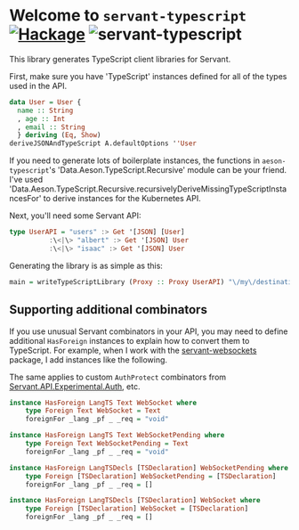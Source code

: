 # Welcome to `servant-typescript` [![Hackage](https://img.shields.io/hackage/v/servant-typescript.svg)](https://hackage.haskell.org/package/servant-typescript) ![servant-typescript](https://github.com/codedownio/servant-typescript/workflows/servant-typescript/badge.svg)


This library generates TypeScript client libraries for Servant.

First, make sure you have 'TypeScript' instances defined for all of the types used in the API.

```haskell
data User = User {
  name :: String
  , age :: Int
  , email :: String
  } deriving (Eq, Show)
deriveJSONAndTypeScript A.defaultOptions ''User
```

If you need to generate lots of boilerplate instances, the functions in `aeson-typescript`'s 'Data.Aeson.TypeScript.Recursive' module can be your friend.
I've used 'Data.Aeson.TypeScript.Recursive.recursivelyDeriveMissingTypeScriptInstancesFor' to derive instances for the Kubernetes API.

Next, you'll need some Servant API:

```haskell
type UserAPI = "users" :> Get '[JSON] [User]
          :\<|\> "albert" :> Get '[JSON] User
          :\<|\> "isaac" :> Get '[JSON] User
```

Generating the library is as simple as this:

```haskell
main = writeTypeScriptLibrary (Proxy :: Proxy UserAPI) "\/my\/destination\/folder\/"
```

## Supporting additional combinators

If you use unusual Servant combinators in your API, you may need to define additional `HasForeign` instances to explain how to convert them to TypeScript. For example, when I work with the [servant-websockets](https://hackage.haskell.org/package/servant-websockets) package, I add instances like the following.

The same applies to custom `AuthProtect` combinators from [Servant.API.Experimental.Auth](https://hackage.haskell.org/package/servant-0.19/docs/Servant-API-Experimental-Auth.html), etc.

```haskell
instance HasForeign LangTS Text WebSocket where
    type Foreign Text WebSocket = Text
    foreignFor _lang _pf _ _req = "void"

instance HasForeign LangTS Text WebSocketPending where
    type Foreign Text WebSocketPending = Text
    foreignFor _lang _pf _ _req = "void"

instance HasForeign LangTSDecls [TSDeclaration] WebSocketPending where
    type Foreign [TSDeclaration] WebSocketPending = [TSDeclaration]
    foreignFor _lang _pf _ _req = []

instance HasForeign LangTSDecls [TSDeclaration] WebSocket where
    type Foreign [TSDeclaration] WebSocket = [TSDeclaration]
    foreignFor _lang _pf _ _req = []
```
